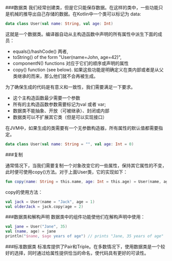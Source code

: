 ###数据类
我们经常创建类，但是它只能保存数据。在这样的类中，一些功能只是机械的推导出自己存储的数据。在Kotlin中一个类可以标记为 data:

```Kotlin
data class User(val name: String, val age: Int)
```
这就是一个数据类。编译器自动从主构造函数中声明的所有属性中派生下面的成员：
* equals()/hashCode() 两者,
* toString() of the form "User(name=John, age=42)",
* componentN() functions 对应于它们的顺序或声明的属性
* copy() function (see below).
如果这些功能是明确定义在类内部或者是从父类继承的而来，那么他们就不会再被生成。

为了确保生成的代码是有意义和一致性，我们需要满足一下要求。
* 这个主构造函数最少需要一个参数
* 所有的主构造函数参数需要标记为val 或者 var;
* 数据类不能抽象、开放（可被继承）、封闭或内部
* 数据类可以不扩展其它类（但是可以实现接口）

在JVM中，如果生成的类需要有一个无参数构造器，所有属性的默认值都需要指定。
```kotlin
data class User(val name: String = "", val age: Int = 0)
```

###复制

通常情况下，当我们需要复制一个对象改变它的一些属性，保持其它属性的不变，此时便可使用copy()方法。对于上面User类，它的实现如下：
```kotlin
fun copy(name: String = this.name, age: Int = this.age) = User(name, age)
```

copy的使用方法：
```kotlin
val jack = User(name = "Jack", age = 1)
val olderJack = jack.copy(age = 2)
```
###数据类和解构声明
数据类中的组件功能使他们在解构声明中使用：
```kotlin
val jane = User("Jane", 35) 
val (name, age) = jane
println("$name, $age years of age") // prints "Jane, 35 years of age"
```
###标准数据类
标准库提供了Pair和Triple。在多数情况下，使用数据类是一个较好的选择，同时通过给属性提供恰当的命名，使代码具有更好的可读性。